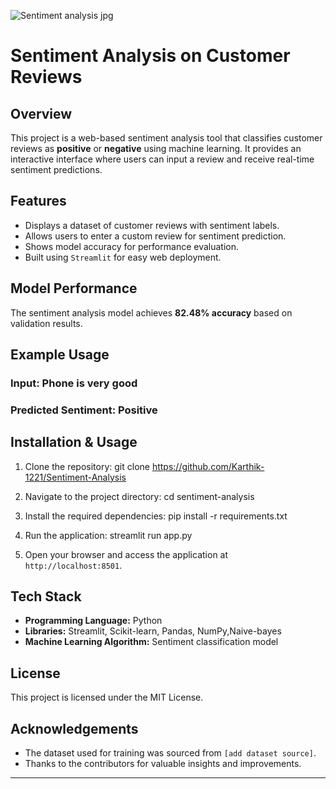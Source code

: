 ![Sentiment analysis jpg](https://github.com/user-attachments/assets/d7cf9df3-fbed-49d1-8190-e8a93788ccb2)

# Sentiment Analysis on Customer Reviews

## Overview
This project is a web-based sentiment analysis tool that classifies customer reviews as **positive** or **negative** using machine learning. It provides an interactive interface where users can input a review and receive real-time sentiment predictions.

## Features
- Displays a dataset of customer reviews with sentiment labels.
- Allows users to enter a custom review for sentiment prediction.
- Shows model accuracy for performance evaluation.
- Built using `Streamlit` for easy web deployment.

## Model Performance
The sentiment analysis model achieves **82.48% accuracy** based on validation results.

## Example Usage
### Input: Phone is very good
### Predicted Sentiment: Positive


## Installation & Usage
1. Clone the repository: git clone https://github.com/Karthik-1221/Sentiment-Analysis
2. Navigate to the project directory: cd sentiment-analysis
3. Install the required dependencies: pip install -r requirements.txt
4. Run the application: streamlit run app.py

5. Open your browser and access the application at `http://localhost:8501`.

## Tech Stack
- **Programming Language:** Python
- **Libraries:** Streamlit, Scikit-learn, Pandas, NumPy,Naive-bayes
- **Machine Learning Algorithm:** Sentiment classification model

## License
This project is licensed under the MIT License.

## Acknowledgements
- The dataset used for training was sourced from `[add dataset source]`.
- Thanks to the contributors for valuable insights and improvements.

---



